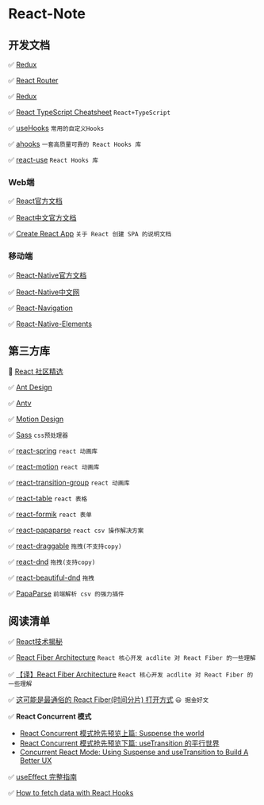 # React-Note

## 开发文档

✅ [Redux](https://redux.js.org)

✅ [React Router](https://reactrouter.com/)

✅ [Redux](https://redux.js.org)

✅ [React TypeScript Cheatsheet](https://react-typescript-cheatsheet.netlify.app/) `React+TypeScript`

✅ [useHooks](https://usehooks.com/) `常用的自定义Hooks`

✅ [ahooks](https://ahooks.js.org/zh-CN/) `一套高质量可靠的 React Hooks 库`

✅ [react-use](https://link.juejin.cn/?target=https%3A%2F%2Fgithub.com%2Fstreamich%2Freact-use) `React Hooks 库`

### Web端

✅ [React官方文档](https://reactjs.org/docs/getting-started.html)

✅ [React中文官方文档](https://react.docschina.org/)

✅ [Create React App](https://create-react-app.dev/docs/getting-started/) `关于 React 创建 SPA 的说明文档`

### 移动端

✅ [React-Native官方文档](https://reactnative.dev/)

✅ [React-Native中文网](https://reactnative.cn/)

✅ [React-Navigation](https://reactnavigation.org/)

✅ [React-Native-Elements](https://reactnativeelements.com/)

## 第三方库

🔆 [React 社区精选](https://ant.design/docs/react/recommendation-cn)

✅ [Ant Design](https://ant.design/index-cn)

✅ [Antv](https://antv.vision/zh)

✅ [Motion Design](https://motion.ant.design/index-cn)

✅ [Sass](https://sass-lang.com/) `css预处理器`

✅ [react-spring](https://github.com/pmndrs/react-spring) `react 动画库`

✅ [react-motion](https://github.com/chenglou/react-motion) `react 动画库`

✅ [react-transition-group](https://reactcommunity.org/react-transition-group/) `react 动画库`

✅ [react-table](https://react-table.tanstack.com/) `react 表格`

✅ [react-formik](https://formik.org/) `react 表单`

✅ [react-papaparse](https://www.npmjs.com/package/react-papaparse) `react csv 操作解决方案`

✅ [react-draggable](https://github.com/react-grid-layout/react-draggable) `拖拽(不支持copy)`

✅ [react-dnd](https://react-dnd.github.io/react-dnd/about) `拖拽(支持copy)`

✅ [react-beautiful-dnd](https://github.com/atlassian/react-beautiful-dnd) `拖拽`

✅ [PapaParse](https://www.papaparse.com/) `前端解析 csv 的强力插件`

## 阅读清单

✅ [React技术揭秘](https://react.iamkasong.com/)

✅ [React Fiber Architecture](https://github.com/acdlite/react-fiber-architecture) `React 核心开发 acdlite 对 React Fiber 的一些理解`

✅ [【译】React Fiber Architecture](https://juejin.cn/post/6844903750658686983#comment) `React 核心开发 acdlite 对 React Fiber 的一些理解`

✅ [这可能是最通俗的 React Fiber(时间分片) 打开方式](https://juejin.cn/post/6844903975112671239) `😃 掘金好文`

✅ **React Concurrent 模式**
  - [React Concurrent 模式抢先预览上篇: Suspense the world](https://juejin.cn/post/6844903981999718407#comment)
  - [React Concurrent 模式抢先预览下篇: useTransition 的平行世界](https://juejin.cn/post/6844903986420514823)
  - [Concurrent React Mode: Using Suspense and useTransition to Build A Better UX](https://medium.com/@agzuniverse/concurrent-react-mode-using-suspense-and-usetransition-to-build-a-better-ux-6e42123c3cff)
  
✅ [useEffect 完整指南](https://overreacted.io/zh-hans/a-complete-guide-to-useeffect/)

✅ [How to fetch data with React Hooks](https://www.robinwieruch.de/react-hooks-fetch-data/)




